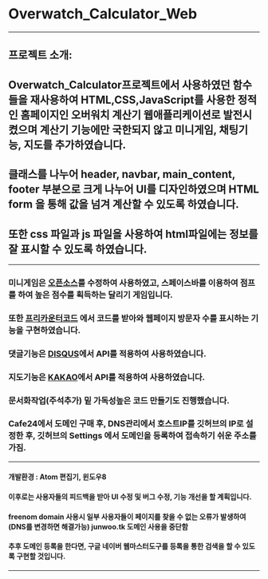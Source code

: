 # Overwatch_Calculator_Web
------
## 프로젝트 소개: 
## Overwatch_Calculator프로젝트에서 사용하였던 함수들을 재사용하여 HTML,CSS,JavaScript를 사용한 정적인 홈페이지인 오버워치 계산기 웹애플리케이션로 발전시켰으며 계산기 기능에만 국한되지 않고 미니게임, 채팅기능, 지도를 추가하였습니다. 
## 클래스를 나누어 header, navbar, main_content, footer 부분으로 크게 나누어 UI를 디자인하였으며 HTML form 을 통해 값을 넘겨 계산할 수 있도록 하였습니다. 
## 또한 css 파일과 js 파일을 사용하여 html파일에는 정보를 잘 표시할 수 있도록 하였습니다.


------

### 미니게임은 [오픈소스](https://github.com/simondiep/infinite-runner)를 수정하여 사용하였고, 스페이스바를 이용하여 점프를 하여 높은 점수를 획득하는 달리기 게임입니다.

### 또한 [프리카운터코드](https://freecountercode.com/) 에서 코드를 받아와 웹페이지 방문자 수를 표시하는 기능을 구현하였습니다.

### 댓글기능은 [DISQUS](https://help.disqus.com/en/)에서 API를 적용하여 사용하였습니다.

### 지도기능은 [KAKAO](http://apis.map.kakao.com/web/guide/#ready)에서 API를 적용하여 사용하였습니다.

### 문서화작업(주석추가) 밑 가독성높은 코드 만들기도 진행했습니다.

### Cafe24에서 도메인 구매 후, DNS관리에서 호스트IP를 깃허브의 IP로 설정한 후, 깃허브의 Settings 에서 도메인을 등록하여 접속하기 쉬운 주소를 가짐.

------

#### 개발환경 : Atom 편집기, 윈도우8

#### 이후로는 사용자들의 피드백을 받아 UI 수정 및 버그 수정, 기능 개선을 할 계획입니다.

#### freenom domain 사용시 일부 사용자들이 페이지를 찾을 수 없는 오류가 발생하여(DNS를 변경하면 해결가능) junwoo.tk 도메인 사용을 중단함

#### 추후 도메인 등록을 한다면, 구글 네이버 웹마스터도구를 등록을 통한 검색을 할 수 있도록 구현할 것입니다.
-----
